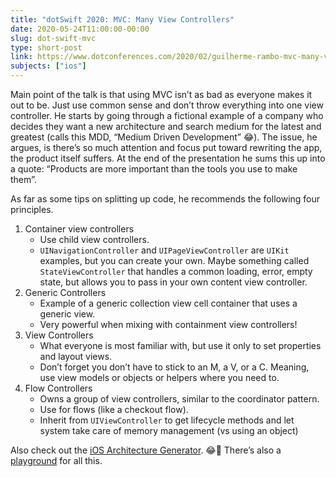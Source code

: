```yaml
---
title: "dotSwift 2020: MVC: Many View Controllers"
date: 2020-05-24T11:00:00-00:00
slug: dot-swift-mvc
type: short-post
link: https://www.dotconferences.com/2020/02/guilherme-rambo-mvc-many-view-controllers
subjects: ["ios"]
---
```



Main point of the talk is that using MVC isn’t as bad as everyone makes it out to be. Just use common sense and don’t throw everything into one view controller. He starts by going through a fictional example of a company who decides they want a new architecture and search medium for the latest and greatest (calls this MDD, “Medium Driven Development” 😂). The issue, he argues, is there’s so much attention and focus put toward rewriting the app, the product itself suffers. At the end of the presentation he sums this up into a quote: “Products are more important than the tools you use to make them”.

As far as some tips on splitting up code, he recommends the following four principles.

1. Container view controllers
    * Use child view controllers.
    * `UINavigationController` and `UIPageViewController` are `UIKit` examples, but you can create your own. Maybe something called `StateViewController` that handles a common loading, error, empty state, but allows you to pass in your own content view controller.
2. Generic Controllers
    * Example of a generic collection view cell container that uses a generic view.
    * Very powerful when mixing with containment view controllers!
3. View Controllers
    * What everyone is most familiar with, but use it only to set properties and layout views.
    * Don’t forget you don’t have to stick to an M, a V, or a C. Meaning, use view models or objects or helpers where you need to.
4. Flow Controllers
    * Owns a group of view controllers, similar to the coordinator pattern.
    * Use for flows (like a checkout flow).
    * Inherit from `UIViewController` to get lifecycle methods and let system take care of memory management (vs using an object)

Also check out the  [iOS Architecture Generator](http://iosarchitecture.top). 😂🤣 There’s also a [playground](https://github.com/insidegui/mvcwithsugar) for all this.